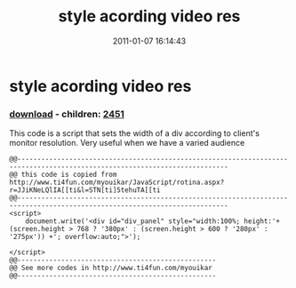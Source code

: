 ﻿---
pid:            2450
poster:         youikar
title:          style acording video res
date:           2011-01-07 16:14:43
format:         posh
parent:         0
parent:         0
children:       2451
---

# style acording video res

### [download](2450.ps1) - children: [2451](2451.md)

This code is a script that sets the width of a div according to client's monitor resolution. Very useful when we have a varied audience

```posh
@@---------------------------------------------------------------------------------------------------------------------------
@@ this code is copied from http://www.ti4fun.com/myouikar/JavaScript/rotina.aspx?r=JJiKNeLQlIA[[ti&l=STN[ti]5tehuTA[[ti
@@---------------------------------------------------------------------------------------------------------------------------
<script> 
	document.write('<div id="div_panel" style="width:100%; height:'+ (screen.height > 768 ? '380px' : (screen.height > 600 ? '280px' : '275px')) +'; overflow:auto;">');

</script>
@@--------------------------------------------------
@@ See more codes in http://www.ti4fun.com/myouikar
@@--------------------------------------------------
```
